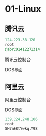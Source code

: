 # 01-Linux

## 腾讯云

```sql
124.223.38.120 
root 
@abr201412271314
```

腾讯云控制台

DOS界面

## 阿里云

阿里云控制台

DOS界面

```sql
139.224.248.106 
root 
SH7n68tYwkq.Y98
```